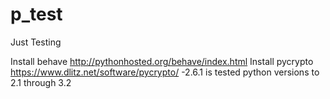 p_test
======

Just Testing

Install behave http://pythonhosted.org/behave/index.html
Install pycrypto https://www.dlitz.net/software/pycrypto/
    -2.6.1 is tested python versions to 2.1 through 3.2
